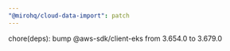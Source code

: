 ```yaml
---
"@mirohq/cloud-data-import": patch
---
```


chore(deps): bump @aws-sdk/client-eks from 3.654.0 to 3.679.0
